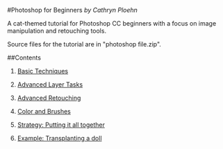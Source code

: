 #Photoshop for Beginners
_by Cathryn Ploehn_

A cat-themed tutorial for Photoshop CC beginners with a focus on image manipulation and retouching tools.

Source files for the tutorial are in "photoshop file.zip".

##Contents
1. [Basic Techniques](1_basictechniques.md)

2. [Advanced Layer Tasks](2_advancedtechniques.md)

3. [Advanced Retouching](3_retouching.md)

4. [Color and Brushes](4_colorandbrushes.md)

5. [Strategy: Putting it all together](5_strategy.md)

6. [Example: Transplanting a doll](6_transplant.md)